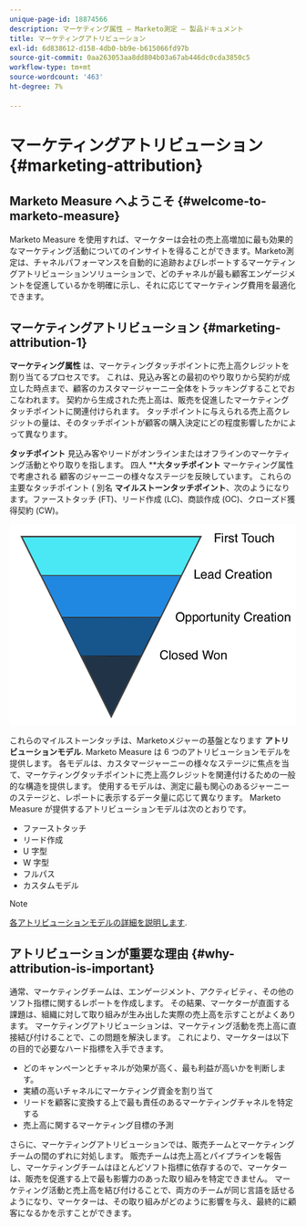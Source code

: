 ```yaml
---
unique-page-id: 18874566
description: マーケティング属性 — Marketo測定 — 製品ドキュメント
title: マーケティングアトリビューション
exl-id: 6d838612-d158-4db0-bb9e-b615066fd97b
source-git-commit: 0aa263053aa8dd804b03a67ab446dc0cda3850c5
workflow-type: tm+mt
source-wordcount: '463'
ht-degree: 7%

---
```


# マーケティングアトリビューション {#marketing-attribution}

## Marketo Measure へようこそ {#welcome-to-marketo-measure}

Marketo Measure を使用すれば、マーケターは会社の売上高増加に最も効果的なマーケティング活動についてのインサイトを得ることができます。Marketo測定は、チャネルパフォーマンスを自動的に追跡およびレポートするマーケティングアトリビューションソリューションで、どのチャネルが最も顧客エンゲージメントを促進しているかを明確に示し、それに応じてマーケティング費用を最適化できます。

## マーケティングアトリビューション {#marketing-attribution-1}

**マーケティング属性** は、マーケティングタッチポイントに売上高クレジットを割り当てるプロセスです。 これは、見込み客との最初のやり取りから契約が成立した時点まで、顧客のカスタマージャーニー全体をトラッキングすることでおこなわれます。 契約から生成された売上高は、販売を促進したマーケティングタッチポイントに関連付けられます。 タッチポイントに与えられる売上高クレジットの量は、そのタッチポイントが顧客の購入決定にどの程度影響したかによって異なります。

**タッチポイント** 見込み客やリードがオンラインまたはオフラインのマーケティング活動とやり取りを指します。 四人 **大&#x200B;**タッチポイント** マーケティング属性で考慮される 顧客のジャーニーの様々なステージを反映しています。 これらの主要なタッチポイント ( 別名 **マイルストーンタッチポイント**、次のようになります。ファーストタッチ (FT)、リード作成 (LC)、商談作成 (OC)、クローズド獲得契約 (CW)。

![](assets/1.png)

これらのマイルストーンタッチは、Marketoメジャーの基盤となります **アトリビューションモデル**. Marketo Measure は 6 つのアトリビューションモデルを提供します。 各モデルは、カスタマージャーニーの様々なステージに焦点を当て、マーケティングタッチポイントに売上高クレジットを関連付けるための一般的な構造を提供します。 使用するモデルは、測定に最も関心のあるジャーニーのステージと、レポートに表示するデータ量に応じて異なります。 Marketo Measure が提供するアトリビューションモデルは次のとおりです。

* ファーストタッチ
* リード作成
* U 字型
* W 字型
* フルパス
* カスタムモデル

>[!NOTE]
>
>[各アトリビューションモデルの詳細を説明します](/help/introduction-to-marketo-measure/overview-resources/marketo-measure-attribution-models.md).

## アトリビューションが重要な理由 {#why-attribution-is-important}

通常、マーケティングチームは、エンゲージメント、アクティビティ、その他のソフト指標に関するレポートを作成します。 その結果、マーケターが直面する課題は、組織に対して取り組みが生み出した実際の売上高を示すことがよくあります。 マーケティングアトリビューションは、マーケティング活動を売上高に直接結び付けることで、この問題を解決します。 これにより、マーケターは以下の目的で必要なハード指標を入手できます。

* どのキャンペーンとチャネルが効果が高く、最も利益が高いかを判断します。
* 実績の高いチャネルにマーケティング資金を割り当て
* リードを顧客に変換する上で最も責任のあるマーケティングチャネルを特定する
* 売上高に関するマーケティング目標の予測

さらに、マーケティングアトリビューションでは、販売チームとマーケティングチームの間のずれに対処します。 販売チームは売上高とパイプラインを報告し、マーケティングチームはほとんどソフト指標に依存するので、マーケターは、販売を促進する上で最も影響力のあった取り組みを特定できません。 マーケティング活動と売上高を結び付けることで、両方のチームが同じ言語を話せるようになり、マーケターは、その取り組みがどのように影響を与え、最終的に顧客になるかを示すことができます。
